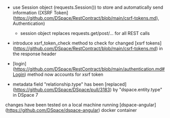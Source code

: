 - use Session object (requests.Session()) to store and automatically send information ([XSRF Token] (https://github.com/DSpace/RestContract/blob/main/csrf-tokens.md), Authentication)
    - session object replaces requests.get/post/... for all REST calls 

- introduce xsrf_token_check method to check for changed [xsrf tokens] (https://github.com/DSpace/RestContract/blob/main/csrf-tokens.md) in the response header 

- [login] (https://github.com/DSpace/RestContract/blob/main/authentication.md#Login) method now accounts for xsrf token 

- metadata field "relationship.type" has been [replaced] (https://github.com/DSpace/DSpace/pull/3183) by "dspace.entity.type"  in DSpace 7


changes have been tested on a local machine running [dspace-angular] (https://github.com/DSpace/dspace-angular) docker container
